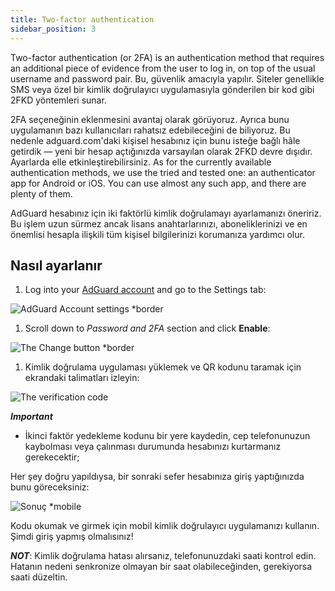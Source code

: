 ```yaml
---
title: Two-factor authentication
sidebar_position: 3
---
```


Two-factor authentication (or 2FA) is an authentication method that requires an additional piece of evidence from the user to log in, on top of the usual username and password pair. Bu, güvenlik amacıyla yapılır. Siteler genellikle SMS veya özel bir kimlik doğrulayıcı uygulamasıyla gönderilen bir kod gibi 2FKD yöntemleri sunar.

2FA seçeneğinin eklenmesini avantaj olarak görüyoruz. Ayrıca bunu uygulamanın bazı kullanıcıları rahatsız edebileceğini de biliyoruz. Bu nedenle adguard.com'daki kişisel hesabınız için bunu isteğe bağlı hâle getirdik — yeni bir hesap açtığınızda varsayılan olarak 2FKD devre dışıdır. Ayarlarda elle etkinleştirebilirsiniz. As for the currently available authentication methods, we use the tried and tested one: an authenticator app for Android or iOS. You can use almost any such app, and there are plenty of them.

AdGuard hesabınız için iki faktörlü kimlik doğrulamayı ayarlamanızı öneririz. Bu işlem uzun sürmez ancak lisans anahtarlarınızı, aboneliklerinizi ve en önemlisi hesapla ilişkili tüm kişisel bilgilerinizi korumanıza yardımcı olur.

## Nasıl ayarlanır

1. Log into your [AdGuard account](https://auth.adguard.com/login.html) and go to the Settings tab:

![AdGuard Account settings *border](https://cdn.adtidy.org/content/kb/ad_blocker/general/account_settings.png)

1. Scroll down to *Password and 2FA* section and click **Enable**:

![The Change button *border](https://cdn.adtidy.org/content/kb/ad_blocker/general/2fa_new.png)

1. Kimlik doğrulama uygulaması yüklemek ve QR kodunu taramak için ekrandaki talimatları izleyin:

![The verification code](https://cdn.adtidy.org/content/kb/ad_blocker/general/2fa_enable.png)

***Important***

- İkinci faktör yedekleme kodunu bir yere kaydedin, cep telefonunuzun kaybolması veya çalınması durumunda hesabınızı kurtarmanız gerekecektir;

Her şey doğru yapıldıysa, bir sonraki sefer hesabınıza giriş yaptığınızda bunu göreceksiniz:

![Sonuç *mobile](https://cdn.adtidy.org/content/kb/ad_blocker/general/2fa_success.png)

Kodu okumak ve girmek için mobil kimlik doğrulayıcı uygulamanızı kullanın. Şimdi giriş yapmış olmalısınız!

***NOT***: Kimlik doğrulama hatası alırsanız, telefonunuzdaki saati kontrol edin. Hatanın nedeni senkronize olmayan bir saat olabileceğinden, gerekiyorsa saati düzeltin.
